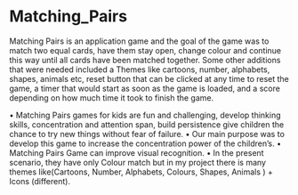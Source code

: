 # Matching_Pairs

Matching Pairs is an application game and the goal of the game was to match two equal cards, have them stay open, change colour and continue this way until all cards have been matched together. Some other additions that were needed included a Themes like cartoons, number, alphabets, shapes, animals etc, reset button that can be clicked at any time to reset the game, a timer that would start as soon as the game is loaded, and a score depending on how much time it took to finish the game. 

• Matching Pairs games for kids are fun and challenging, develop thinking skills, concentration and attention span, build persistence give children the chance to try new things without fear of failure. 
• Our main purpose was to develop this game to increase the concentration power of the children’s. 
• Matching Pairs Game can improve visual recognition. 
• In the present scenario, they have only Colour match but in my project there is many themes like(Cartoons, Number, Alphabets, Colours, Shapes, Animals ) + Icons (different).

